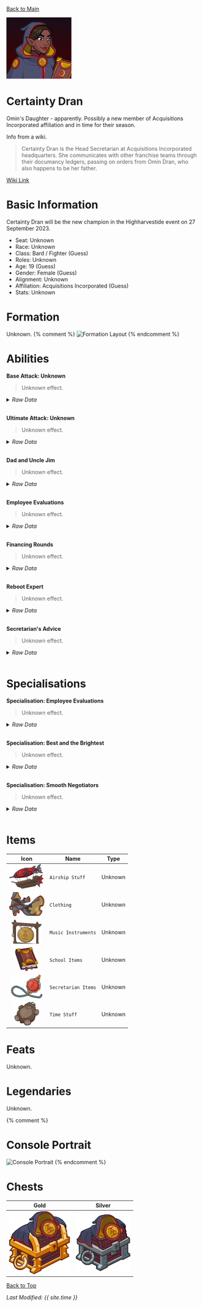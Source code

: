 [Back to Main](index.md)

![PC Portrait](images/certaintydran/portrait.png)

# Certainty Dran

Omin's Daughter - apparently. Possibly a new member of Acquisitions Incorporated affiliation and in time for their season.

Info from a wiki.
> Certainty Dran is the Head Secretarian at Acquisitions Incorporated headquarters. She communicates with other franchise teams through their documancy ledgers, passing on orders from Omin Dran, who also happens to be her father.

[Wiki Link](https://acquisitionsincorporated.fandom.com/wiki/Certainty_Dran)

# Basic Information

Certainty Dran will be the new champion in the Highharvestide event on 27 September 2023.

* Seat: Unknown
* Race: Unknown
* Class: Bard / Fighter (Guess)
* Roles: Unknown
* Age: 19 (Guess)
* Gender: Female (Guess)
* Alignment: Unknown
* Affiliation: Acquisitions Incorporated (Guess)
* Stats: Unknown

# Formation

Unknown.
{% comment %}
![Formation Layout](images/certaintydran/formation.png)
{% endcomment %}

# Abilities

**Base Attack: Unknown**
> Unknown effect.
<details><summary><em>Raw Data</em></summary>
<p>
<pre>
</pre>
</p>
</details>
<br />

**Ultimate Attack: Unknown**
> Unknown effect.
<details><summary><em>Raw Data</em></summary>
<p>
<pre>
</pre>
</p>
</details>
<br />

**Dad and Uncle Jim**
> Unknown effect.
<details><summary><em>Raw Data</em></summary>
<p>
<pre>
{
    "p": 0,
    "v": 2,
    "id": 20569,
    "export_params": {"uses": ["icon"]},
    "type": 1,
    "graphic": "Icons/Events/2017Highharvestide/Highharvestide_Y7/Icon_Formation_CertaintyDranDadandUncleJim",
    "fs": 0
}
</pre>
</p>
</details>
<br />

**Employee Evaluations**
> Unknown effect.
<details><summary><em>Raw Data</em></summary>
<p>
<pre>
{
    "p": 0,
    "v": 2,
    "id": 20570,
    "export_params": {"uses": ["icon"]},
    "type": 1,
    "graphic": "Icons/Events/2017Highharvestide/Highharvestide_Y7/Icon_Formation_CertaintyDranEmployeeEvaluations",
    "fs": 0
}
</pre>
</p>
</details>
<br />

**Financing Rounds**
> Unknown effect.
<details><summary><em>Raw Data</em></summary>
<p>
<pre>
{
    "p": 0,
    "v": 2,
    "id": 20571,
    "export_params": {"uses": ["icon"]},
    "type": 1,
    "graphic": "Icons/Events/2017Highharvestide/Highharvestide_Y7/Icon_Formation_CertaintyDranFinancingRounds",
    "fs": 0
}
</pre>
</p>
</details>
<br />

**Reboot Expert**
> Unknown effect.
<details><summary><em>Raw Data</em></summary>
<p>
<pre>
{
    "p": 0,
    "v": 2,
    "id": 20572,
    "export_params": {"uses": ["icon"]},
    "type": 1,
    "graphic": "Icons/Events/2017Highharvestide/Highharvestide_Y7/Icon_Formation_CertaintyDranRebootExpert",
    "fs": 0
}
</pre>
</p>
</details>
<br />

**Secretarian's Advice**
> Unknown effect.
<details><summary><em>Raw Data</em></summary>
<p>
<pre>
{
    "p": 0,
    "v": 2,
    "id": 20573,
    "export_params": {"uses": ["icon"]},
    "type": 1,
    "graphic": "Icons/Events/2017Highharvestide/Highharvestide_Y7/Icon_Formation_CertaintyDranSecretariansAdvice",
    "fs": 0
}
</pre>
</p>
</details>
<br />

# Specialisations

**Specialisation: Employee Evaluations**
> Unknown effect.
<details><summary><em>Raw Data</em></summary>
<p>
<pre>
{
    "p": 0,
    "v": 2,
    "id": 20574,
    "export_params": {"uses": ["icon"]},
    "type": 1,
    "graphic": "Icons/Events/2017Highharvestide/Highharvestide_Y7/Icon_SpecializationLarge_CertaintyDranEmployeeEvaluations",
    "fs": 0
}
</pre>
</p>
</details>
<br />

**Specialisation: Best and the Brightest**
> Unknown effect.
<details><summary><em>Raw Data</em></summary>
<p>
<pre>
{
    "p": 0,
    "v": 2,
    "id": 20575,
    "export_params": {"uses": ["icon"]},
    "type": 1,
    "graphic": "Icons/Events/2017Highharvestide/Highharvestide_Y7/Icon_Specialization_CertaintyDranBestandtheBrightest",
    "fs": 0
}
</pre>
</p>
</details>
<br />

**Specialisation: Smooth Negotiators**
> Unknown effect.
<details><summary><em>Raw Data</em></summary>
<p>
<pre>
{
    "p": 0,
    "v": 2,
    "id": 20576,
    "export_params": {"uses": ["icon"]},
    "type": 1,
    "graphic": "Icons/Events/2017Highharvestide/Highharvestide_Y7/Icon_Specialization_CertaintyDranSmoothNegotiators",
    "fs": 0
}
</pre>
</p>
</details>
<br />

# Items

| Icon | Name | Type |
|:-:|---|---|
| ![Airship Stuff Icon](images/certaintydran/20534.png) | `Airship Stuff` | Unknown |
| ![Clothing Icon](images/certaintydran/20537.png) | `Clothing` | Unknown |
| ![Music Instruments Icon](images/certaintydran/20540.png) | `Music Instruments` | Unknown |
| ![School Items Icon](images/certaintydran/20543.png) | `School Items` | Unknown |
| ![Secretarian Items Icon](images/certaintydran/20546.png) | `Secretarian Items` | Unknown |
| ![Time Stuff Icon](images/certaintydran/20549.png) | `Time Stuff` | Unknown |

# Feats

Unknown.

# Legendaries

Unknown.

{% comment %}
# Console Portrait

![Console Portrait](images/certaintydran/console.png)
{% endcomment %}

# Chests

| Gold | Silver |
|---|---|
| ![Gold Chest](images/certaintydran/chest_gold.png) | ![Silver Chest](images/certaintydran/chest_silver.png) |

[Back to Top](#top)

*Last Modified: {{ site.time }}*